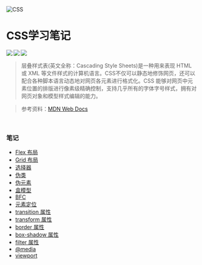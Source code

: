 ![CSS](https://mssionline.com/wp-content/uploads/2020/10/css-illustration.png)

# CSS学习笔记

 <img src="https://img.shields.io/badge/langage-CSS-9cf.svg" align="left"/><img src="https://img.shields.io/badge/worker-xuchenke-green.svg" align="left"/> <img src="https://img.shields.io/badge/version-0.0.1-blue.svg" align="left"/><br>

> 层叠样式表(英文全称：Cascading Style Sheets)是一种用来表现 HTML 或 XML 等文件样式的计算机语言。CSS不仅可以静态地修饰网页，还可以配合各种脚本语言动态地对网页各元素进行格式化。CSS 能够对网页中元素位置的排版进行像素级精确控制，支持几乎所有的字体字号样式，拥有对网页对象和模型样式编辑的能力。

> 参考资料：[MDN Web Docs](https://developer.mozilla.org/zh-CN/)

<br>

### 笔记

- [Flex 布局](./note/Flex_layout.md)
- [Grid 布局](./note/Grid_layout.md)
- [选择器](./note/selector.md)
- [伪类](./note/Pseudo_class.md)
- [伪元素](./note/Pseudo_element.md)
- [盒模型](./note/Box_model.md)
- [BFC](./note/BFC.md)
- [元素定位](./note/Position.md)
- [transition 属性](./note/Transition.md)
- [transform 属性](./note/Transform.md)
- [border 属性](./note/border.md)
- [box-shadow 属性](./note/boxshadow.md)
- [filter 属性](./note/filter.md)
- [@media](./note/media.md)
- [viewport](./note/viewport.md)

<br>


